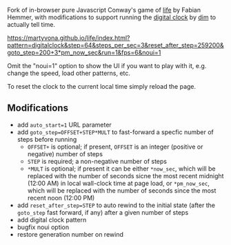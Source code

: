 Fork of in-browser pure Javascript Conway's game of [life](https://github.com/copy/life) by Fabian Hemmer, with modifications to support running the [digital clock](https://codegolf.stackexchange.com/a/111932) by [dim](https://codegolf.stackexchange.com/users/64412/dim) to actually tell time.

https://martyvona.github.io/life/index.html?pattern=digitalclock&step=64&steps_per_sec=3&reset_after_step=259200&goto_step=200+3*pm_now_sec&run=1&fps=6&noui=1

Omit the "noui=1" option to show the UI if you want to play with it, e.g. change the speed, load other patterns, etc.

To reset the clock to the current local time simply reload the page.

## Modifications

* add `auto_start=1` URL parameter
* add `goto_step=OFFSET+STEP*MULT` to fast-forward a specfic number of steps before running
    * `OFFSET+` is optional; if present, `OFFSET` is an integer (positive or negative) number of steps
    * `STEP` is required; a non-negative number of steps
    * `*MULT` is optional; if present it can be either `*now_sec`, which will be replaced with the number of seconds sicne the most recent midnight (12:00 AM) in local wall-clock time at page load, or `*pm_now_sec`, which will be replaced with the number of seconds since the most recent noon (12:00 PM)
* add `reset_after_step=STEP` to auto rewind to the initial state (after the `goto_step` fast forward, if any) after a given number of steps
* add digital clock pattern
* bugfix noui option
* restore generation number on rewind
